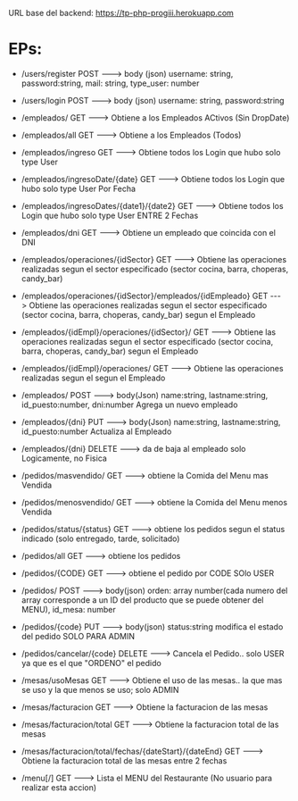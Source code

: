 URL base del backend: https://tp-php-progiii.herokuapp.com

# EPs:

- /users/register POST ---> body (json) username: string, password:string, mail: string, type_user: number
- /users/login POST ---> body (json) username: string, password:string

- /empleados/ GET ---> Obtiene a los Empleados ACtivos (Sin DropDate)
- /empleados/all GET ---> Obtiene a los Empleados (Todos)
- /empleados/ingreso GET ---> Obtiene todos los Login que hubo solo type User
- /empleados/ingresoDate/{date} GET ---> Obtiene todos los Login que hubo solo type User Por Fecha
- /empleados/ingresoDates/{date1}/{date2} GET ---> Obtiene todos los Login que hubo solo type User ENTRE 2 Fechas
- /empleados/dni GET ---> Obtiene un empleado que coincida con el DNI
- /empleados/operaciones/{idSector} GET ---> Obtiene las operaciones realizadas segun el sector especificado (sector cocina, barra, choperas, candy_bar)
- /empleados/operaciones/{idSector}/empleados/{idEmpleado} GET ---> Obtiene las operaciones realizadas segun el sector especificado (sector cocina, barra, choperas, candy_bar) segun el Empleado
- /empleados/{idEmpl}/operaciones/{idSector}/ GET ---> Obtiene las operaciones realizadas segun el sector especificado (sector cocina, barra, choperas, candy_bar) segun el Empleado
- /empleados/{idEmpl}/operaciones/ GET ---> Obtiene las operaciones realizadas segun el segun el Empleado
- /empleados/ POST ---> body(Json) name:string, lastname:string, id_puesto:number, dni:number Agrega un nuevo empleado
- /empleados/{dni} PUT ---> body(Json) name:string, lastname:string, id_puesto:number Actualiza al Empleado
- /empleados/{dni} DELETE ---> da de baja al empleado solo Logicamente, no Fisica

- /pedidos/masvendido/ GET ---> obtiene la Comida del Menu mas Vendida
- /pedidos/menosvendido/ GET ---> obtiene la Comida del Menu menos Vendida
- /pedidos/status/{status} GET ---> obtiene los pedidos segun el status indicado (solo entregado, tarde, solicitado)
- /pedidos/all GET ---> obtiene los pedidos
- /pedidos/{CODE} GET ---> obtiene el pedido por CODE SOlo USER
- /pedidos/ POST ---> body(json) orden: array number(cada numero del array corresponde a un ID del producto que se puede obtener del MENU), id_mesa: number
- /pedidos/{code} PUT ---> body(json) status:string modifica el estado del pedido SOLO PARA ADMIN
- /pedidos/cancelar/{code} DELETE ---> Cancela el Pedido.. solo USER ya que es el que "ORDENO" el pedido

- /mesas/usoMesas GET ---> Obtiene el uso de las mesas.. la que mas se uso y la que menos se uso; solo ADMIN
- /mesas/facturacion GET ---> Obtiene la facturacion de las mesas
- /mesas/facturacion/total GET ---> Obtiene la facturacion total de las mesas
- /mesas/facturacion/total/fechas/{dateStart}/{dateEnd} GET ---> Obtiene la facturacion total de las mesas entre 2 fechas
- /menu[/] GET ---> Lista el MENU del Restaurante (No usuario para realizar esta accion)
